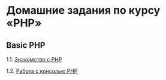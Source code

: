 # Домашние задания по курсу «PHP»

## Basic PHP

1.1. [Знакомство с PHP](001-intro)

1.2. [Работа с консолью PHP](002-console)

